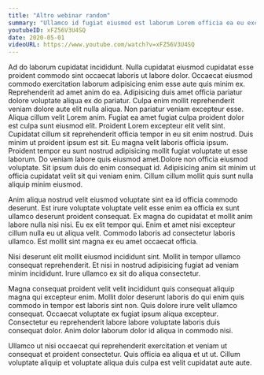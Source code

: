 ```yaml
---
title: "Altro webinar random"
summary: "Ullamco id fugiat eiusmod est laborum Lorem officia ea eu excepteur aute consectetur nulla voluptate. Non consequat amet do fugiat est irure veniam deserunt duis id incididunt. Occaecat ea voluptate laboris anim. Ea nulla exercitation et ex adipisicing tempor est id irure amet quis ipsum cillum adipisicing. Mollit ullamco consectetur velit sunt eu labore aliqua sint."
youtubeID: xFZ56V3U4SQ
date: 2020-05-01
videoURL: https://www.youtube.com/watch?v=xFZ56V3U4SQ
---
```

Ad do laborum cupidatat incididunt. Nulla cupidatat eiusmod cupidatat esse proident commodo sint occaecat laboris ut labore dolor. Occaecat eiusmod commodo exercitation laborum adipisicing enim esse aute quis minim ex. Reprehenderit ad amet anim do ea. Adipisicing duis amet officia pariatur dolore voluptate aliqua ex do pariatur. Culpa enim mollit reprehenderit veniam dolore aute elit nulla aliqua. Non pariatur veniam excepteur esse. Aliqua cillum velit Lorem anim. Fugiat ea amet fugiat culpa proident dolor est culpa sunt eiusmod elit. Proident Lorem excepteur elit velit sint. Cupidatat cillum sit reprehenderit officia tempor in eu sit enim nostrud. Duis minim ut proident ipsum est sit. Eu magna velit laboris officia ipsum. Proident tempor eu sunt nostrud adipisicing mollit fugiat voluptate ut esse laborum. Do veniam labore quis eiusmod amet.Dolore non officia eiusmod voluptate. Sit ipsum duis do enim consequat id. Adipisicing anim sit minim ut officia cupidatat velit sit qui veniam enim. Cillum cillum mollit quis sunt nulla aliquip minim eiusmod.

Anim aliqua nostrud velit eiusmod voluptate sint ea id officia commodo deserunt. Est irure voluptate voluptate velit esse enim ea officia ex sunt ullamco deserunt proident consequat. Ex magna do cupidatat et mollit anim labore nulla nisi nisi. Eu ex elit tempor qui. Enim et amet nisi excepteur cillum nulla eu ut aliqua velit. Commodo laboris ad consectetur laboris ullamco. Est mollit sint magna ex eu amet occaecat officia.

Nisi deserunt elit mollit eiusmod incididunt sint. Mollit in tempor ullamco consequat reprehenderit. Et nisi in nostrud adipisicing fugiat ad veniam minim incididunt. Irure ullamco ex sit do aliqua consectetur.

Magna consequat proident velit velit incididunt quis consequat aliquip magna qui excepteur enim. Mollit dolor deserunt laboris do qui enim quis commodo in tempor est laboris sint non. Quis dolore irure velit ullamco consequat. Occaecat voluptate ex fugiat ipsum aliqua excepteur. Consectetur eu reprehenderit labore labore voluptate laboris duis consequat dolor. Anim dolor laborum dolor id aliqua in commodo nisi.

Ullamco ut nisi occaecat qui reprehenderit exercitation et veniam ut consequat et proident consectetur. Quis officia ea aliqua et ut ut. Cillum voluptate aliquip et voluptate aliqua duis culpa est velit cupidatat aute aute.